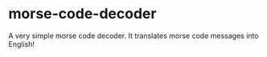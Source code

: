 # morse-code-decoder
A very simple morse code decoder. It translates morse code messages into English!
